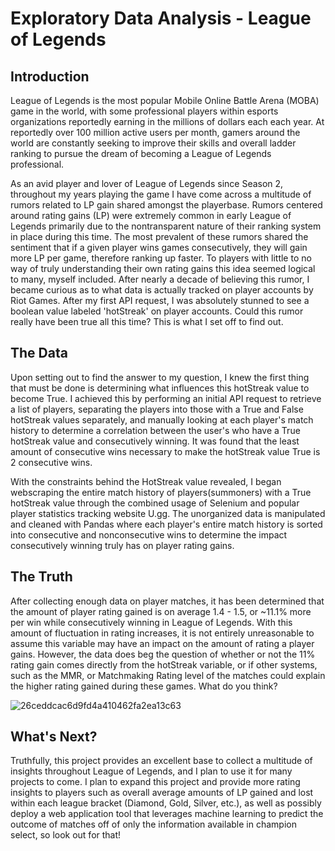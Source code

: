 # Exploratory Data Analysis - League of Legends
## Introduction
League of Legends is the most popular Mobile Online Battle Arena (MOBA) game in the world, with some professional players within esports organizations reportedly earning in the millions of dollars each each year. At reportedly over 100 million active users per month, gamers around the world are constantly seeking to improve their skills and overall ladder ranking to pursue the dream of becoming a League of Legends professional.

As an avid player and lover of League of Legends since Season 2, throughout my years playing the game I have come across a multitude of rumors related to LP gain shared amongst the playerbase. Rumors centered around rating gains (LP) were extremely common in early League of Legends primarily due to the nontransparent nature of their ranking system in place during this time. The most prevalent of these rumors shared the sentiment that if a given player wins games consecutively, they will gain more LP per game, therefore ranking up faster. To players with little to no way of truly understanding their own rating gains this idea seemed logical to many, myself included. After nearly a decade of believing this rumor, I became curious as to what data is actually tracked on player accounts by Riot Games. After my first API request, I was absolutely stunned to see a boolean value labeled 'hotStreak' on player accounts. Could this rumor really have been true all this time? This is what I set off to find out.

## The Data
Upon setting out to find the answer to my question, I knew the first thing that must be done is determining what influences this hotStreak value to become True. I achieved this by performing an initial API request to retrieve a list of players, separating the players into those with a True and False hotStreak values separately, and manually looking at each player's match history to determine a correlation between the user's who have a True hotStreak value and consecutively winning. It was found that the least amount of consecutive wins necessary to make the hotStreak value True is 2 consecutive wins. 

With the constraints behind the HotStreak value revealed, I began webscraping the entire match history of players(summoners) with a True hotStreak value through the combined usage of Selenium and popular player statistics tracking website U.gg. The unorganized data is manipulated and cleaned with Pandas where each player's entire match history is sorted into consecutive and nonconsecutive wins to determine the impact consecutively winning truly has on player rating gains.

## The Truth
After collecting enough data on player matches, it has been determined that the amount of player rating gained is on average 1.4 - 1.5, or ~11.1% more per win while consecutively winning in League of Legends. With this amount of fluctuation in rating increases, it is not entirely unreasonable to assume this variable may have an impact on the amount of rating a player gains. However, the data does beg the question of whether or not the 11% rating gain comes directly from the hotStreak variable, or if other systems, such as the MMR, or Matchmaking Rating level of the matches could explain the higher rating gained during these games. What do you think?

![26ceddcac6d9fd4a410462fa2ea13c63](https://user-images.githubusercontent.com/95455528/176819692-3fd0b2ca-019f-465b-b135-1389c79b5560.png)

## What's Next?
Truthfully, this project provides an excellent base to collect a multitude of insights throughout League of Legends, and I plan to use it for many projects to come. I plan to expand this project and provide more rating insights to players such as overall average amounts of LP gained and lost within each league bracket (Diamond, Gold, Silver, etc.), as well as possibly deploy a web application tool that leverages machine learning to predict the outcome of matches off of only the information available in champion select, so look out for that!


